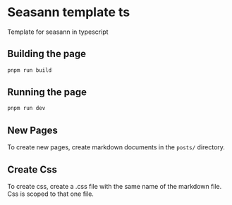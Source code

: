# Seasann template ts

Template for seasann in typescript

## Building the page

```bash
pnpm run build
```

## Running the page

```bash
pnpm run dev
```

## New Pages

To create new pages, create markdown documents in the `posts/` directory.

## Create Css

To create css, create a .css file with the same name of the markdown file. Css is scoped to that one file.